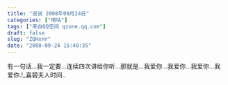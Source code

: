 ```yaml
---
title: "说说 2008年09月24日"
categories: ["嘀咕"]
tags: ["来自QQ空间 qzone.qq.com"]
draft: false
slug: "ZQHxHr"
date: "2008-09-24 15:40:35"
---
```


有一句话...我一定要...连续四次讲给你听...那就是...我爱你...我爱你...我爱你...我爱你.!_喜碧夫人时间..
